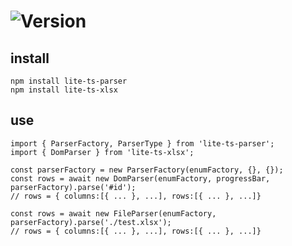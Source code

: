# ![Version](https://img.shields.io/badge/version-1.9.4-green.svg)

## install

```
npm install lite-ts-parser
npm install lite-ts-xlsx
```

## use

```
import { ParserFactory, ParserType } from 'lite-ts-parser';
import { DomParser } from 'lite-ts-xlsx';

const parserFactory = new ParserFactory(enumFactory, {}, {});
const rows = await new DomParser(enumFactory, progressBar, parserFactory).parse('#id');
// rows = { columns:[{ ... }, ...], rows:[{ ... }, ...]}

const rows = await new FileParser(enumFactory, parserFactory).parse('./test.xlsx');
// rows = { columns:[{ ... }, ...], rows:[{ ... }, ...]}
```
